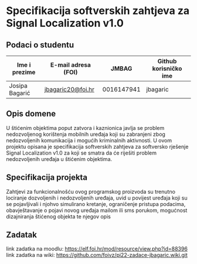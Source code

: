 
# Specifikacija softverskih zahtjeva za Signal Localization v1.0

## Podaci o studentu

Ime i prezime | E-mail adresa (FOI) | JMBAG | Github korisničko ime
------------  | ------------------- | ----- | ---------------------
Josipa Bagarić | jbagaric20@foi.hr | 0016147941 | jbagaric


## Opis domene
U štićenim objektima poput zatvora i kaznionica javlja se problem nedozvoljenog korištenja mobilnih uređaja koji su zabranjeni zbog nedozvoljenih komunikacija i mogućih kriminalnih aktivnosti. U ovom projektu opisana je specifikacija softverskih zahtjeva za softversko rješenje Signal Localization v1.0 za koji se smatra da će riješiti problem nedozvoljenih uređaja u štićenim objektima.

## Specifikacija projekta
Zahtjevi za funkcionalnošću ovog programskog proizvoda su trenutno lociranje dozvoljenih i nedozvoljenih uređaja, uvid u povijest uređaja koji su se pojavljivali i njohvo simulirano kretanje, ograničenje pristupa podacima, obavještavanje o pojavi novog uređaja mailom ili sms porukom, mogućnost dizajniranja štićenog objekta te njegov opis

## Zadatak
link zadatka na moodlu: https://elf.foi.hr/mod/resource/view.php?id=88396
link zadatka na wiki: https://github.com/foivz/pi22-zadace-jbagaric.wiki.git

